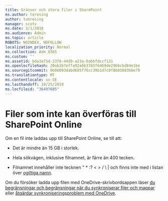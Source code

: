 ```yaml
---
title: Gränser och stora filer i SharePoint
ms.author: toresing
author: tomresing
manager: scotv
ms.date: 3/1/2018
ms.audience: Admin
ms.topic: article
ROBOTS: NOINDEX, NOFOLLOW
localization_priority: Normal
ms.collection: Adm_O365
ms.custom: ''
ms.assetid: bda3a75d-23f8-44d9-a23a-0abbfdccf131
ms.openlocfilehash: 20ab2b7effa92a6b3765f6469de2966cbd84e1be
ms.sourcegitcommit: 0b06093dabd685f76cc39b1d7c0f8b03883b6e79
ms.translationtype: MT
ms.contentlocale: sv-SE
ms.lasthandoff: 10/25/2019
ms.locfileid: "36497605"
---
```

# <a name="files-that-cant-be-uploaded-to-sharepoint-online"></a>Filer som inte kan överföras till SharePoint Online

Om en fil inte laddas upp till SharePoint Online, se till att:
  
- Det är mindre än 15 GB i storlek.
    
- Hela sökvägen, inklusive filnamnet, är färre än 400 tecken.
    
- Filnamnet innehåller inte tecknen " \* :? \< \> / \ | och finns inte med i listan över [ogiltiga namn](https://go.microsoft.com/fwlink/?linkid=866430).
    
Om du försöker ladda upp filen med OneDrive-skrivbordsappen läser [du begränsningar och begränsningar när du synkroniserar filer och mappar](http://go.microsoft.com/fwlink/p/?LinkID=717734) eller [åtgärdar synkroniseringsproblem med OneDrive](https://go.microsoft.com/fwlink/?linkid=866431).
  


